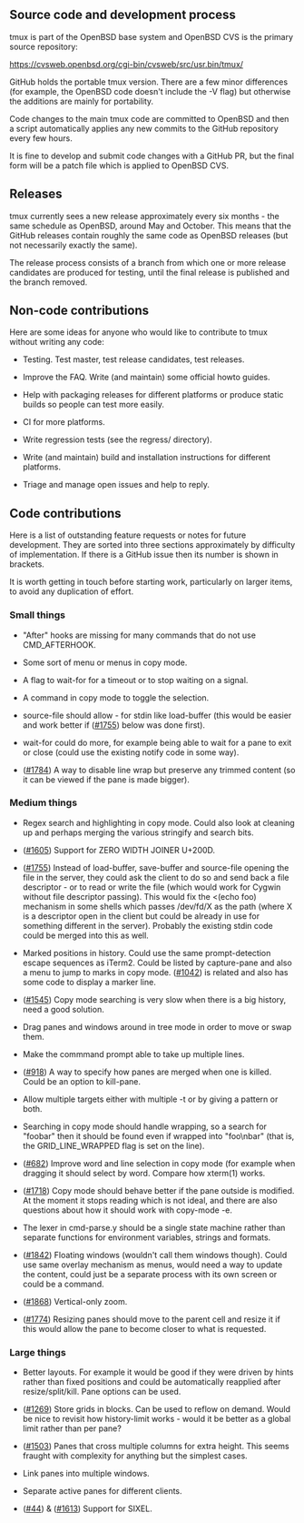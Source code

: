 ## Source code and development process

tmux is part of the OpenBSD base system and OpenBSD CVS is the primary source
repository:

https://cvsweb.openbsd.org/cgi-bin/cvsweb/src/usr.bin/tmux/

GitHub holds the portable tmux version. There are a few minor differences (for
example, the OpenBSD code doesn't include the -V flag) but otherwise the
additions are mainly for portability.

Code changes to the main tmux code are committed to OpenBSD and then a script
automatically applies any new commits to the GitHub repository every few hours.

It is fine to develop and submit code changes with a GitHub PR, but the final
form will be a patch file which is applied to OpenBSD CVS.

## Releases

tmux currently sees a new release approximately every six months - the same
schedule as OpenBSD, around May and October. This means that the GitHub
releases contain roughly the same code as OpenBSD releases (but not necessarily
exactly the same).

The release process consists of a branch from which one or more release
candidates are produced for testing, until the final release is published and
the branch removed.

## Non-code contributions

Here are some ideas for anyone who would like to contribute to tmux without
writing any code:

- Testing. Test master, test release candidates, test releases.

- Improve the FAQ. Write (and maintain) some official howto guides.

- Help with packaging releases for different platforms or produce static builds
  so people can test more easily.

- CI for more platforms.

- Write regression tests (see the regress/ directory).

- Write (and maintain) build and installation instructions for different platforms.

- Triage and manage open issues and help to reply.

## Code contributions

Here is a list of outstanding feature requests or notes for future
development. They are sorted into three sections approximately by difficulty of
implementation. If there is a GitHub issue then its number is shown in
brackets.

It is worth getting in touch before starting work, particularly on larger
items, to avoid any duplication of effort.

### Small things

- "After" hooks are missing for many commands that do not use CMD_AFTERHOOK.

- Some sort of menu or menus in copy mode.

- A flag to wait-for for a timeout or to stop waiting on a signal.

- A command in copy mode to toggle the selection.

- source-file should allow - for stdin like load-buffer (this would be easier
  and work better if ([#1755](https://github.com/tmux/tmux/issues/1755)) below
  was done first).

- wait-for could do more, for example being able to wait for a pane to exit or
  close (could use the existing notify code in some way).

- ([#1784](https://github.com/tmux/tmux/issues/1784)) A way to disable line
  wrap but preserve any trimmed content (so it can be viewed if the pane is
  made bigger).

### Medium things

- Regex search and highlighting in copy mode. Could also look at cleaning up
  and perhaps merging the various stringify and search bits.

- ([#1605](https://github.com/tmux/tmux/issues/1605)) Support for ZERO WIDTH
  JOINER U+200D.

- ([#1755](https://github.com/tmux/tmux/issues/1755)) Instead of load-buffer,
  save-buffer and source-file opening the file in the server, they could ask
  the client to do so and send back a file descriptor - or to read or write the
  file (which would work for Cygwin without file descriptor passing). This
  would fix the <(echo foo) mechanism in some shells which passes /dev/fd/X as
  the path (where X is a descriptor open in the client but could be already in
  use for something different in the server). Probably the existing stdin code
  could be merged into this as well.

- Marked positions in history. Could use the same prompt-detection escape
  sequences as iTerm2. Could be listed by capture-pane and also a menu to jump
  to marks in copy mode. ([#1042](https://github.com/tmux/tmux/issues/1042)) is
  related and also has some code to display a marker line.

- ([#1545](https://github.com/tmux/tmux/issues/1545)) Copy mode searching is
  very slow when there is a big history, need a good solution.

- Drag panes and windows around in tree mode in order to move or swap them.

- Make the commmand prompt able to take up multiple lines.

- ([#918](https://github.com/tmux/tmux/issues/918)) A way to specify how panes
  are merged when one is killed. Could be an option to kill-pane.

- Allow multiple targets either with multiple -t or by giving a pattern or both.

- Searching in copy mode should handle wrapping, so a search for "foobar" then
  it should be found even if wrapped into "foo\nbar" (that is, the
  GRID_LINE_WRAPPED flag is set on the line).

- ([#682](https://github.com/tmux/tmux/issues/682)) Improve word and line
  selection in copy mode (for example when dragging it should select by
  word. Compare how xterm(1) works.

- ([#1718](https://github.com/tmux/tmux/issues/1718)) Copy mode should behave
  better if the pane outside is modified. At the moment it stops reading which
  is not ideal, and there are also questions about how it should work with
  copy-mode -e.

- The lexer in cmd-parse.y should be a single state machine rather than separate
  functions for environment variables, strings and formats.

- ([#1842](https://github.com/tmux/tmux/issues/1842)) Floating windows
  (wouldn't call them windows though). Could use same overlay mechanism as
  menus, would need a way to update the content, could just be a separate
  process with its own screen or could be a command.

- ([#1868](https://github.com/tmux/tmux/issues/1868)) Vertical-only zoom.

- ([#1774](https://github.com/tmux/tmux/issues/1774)) Resizing panes should
  move to the parent cell and resize it if this would allow the pane to
  become closer to what is requested.

### Large things

- Better layouts. For example it would be good if they were driven by hints
  rather than fixed positions and could be automatically reapplied after
  resize/split/kill. Pane options can be used.

- ([#1269](https://github.com/tmux/tmux/issues/1269)) Store grids in
  blocks. Can be used to reflow on demand. Would be nice to revisit how
  history-limit works - would it be better as a global limit rather than per
  pane?

- ([#1503](https://github.com/tmux/tmux/issues/1503)) Panes that cross multiple
  columns for extra height. This seems fraught with complexity for anything but
  the simplest cases.

- Link panes into multiple windows.

- Separate active panes for different clients.

- ([#44](https://github.com/tmux/tmux/issues/44)) &
  ([#1613](https://github.com/tmux/tmux/issues/1613)) Support for SIXEL.
